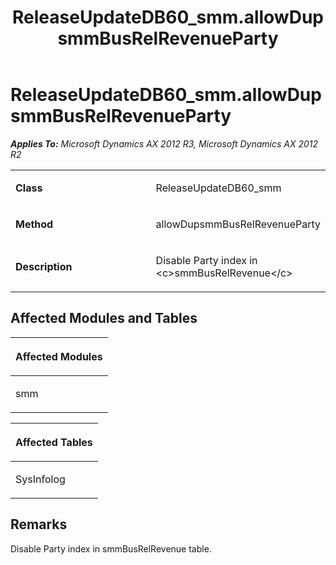 ﻿---
title: ReleaseUpdateDB60_smm.allowDupsmmBusRelRevenueParty
TOCTitle: ReleaseUpdateDB60_smm.allowDupsmmBusRelRevenueParty
ms:assetid: db7c173f-4433-a87e-e0eb-2cd01344ae8f
ms:mtpsurl: https://msdn.microsoft.com/en-us/library/JJ737193(v=AX.60)
ms:contentKeyID: 49711636
ms.date: 05/18/2015
mtps_version: v=AX.60
---

# ReleaseUpdateDB60\_smm.allowDupsmmBusRelRevenueParty 


_**Applies To:** Microsoft Dynamics AX 2012 R3, Microsoft Dynamics AX 2012 R2_

<table>
<colgroup>
<col style="width: 50%" />
<col style="width: 50%" />
</colgroup>
<tbody>
<tr class="odd">
<td><p><strong>Class</strong></p></td>
<td><p>ReleaseUpdateDB60_smm</p></td>
</tr>
<tr class="even">
<td><p><strong>Method</strong></p></td>
<td><p>allowDupsmmBusRelRevenueParty</p></td>
</tr>
<tr class="odd">
<td><p><strong>Description</strong></p></td>
<td><p>Disable Party index in &lt;c&gt;smmBusRelRevenue&lt;/c&gt;</p></td>
</tr>
</tbody>
</table>


## Affected Modules and Tables

<table>
<colgroup>
<col style="width: 100%" />
</colgroup>
<thead>
<tr class="header">
<th><p>Affected Modules</p></th>
</tr>
</thead>
<tbody>
<tr class="odd">
<td><p>smm</p></td>
</tr>
</tbody>
</table>


<table>
<colgroup>
<col style="width: 100%" />
</colgroup>
<thead>
<tr class="header">
<th><p>Affected Tables</p></th>
</tr>
</thead>
<tbody>
<tr class="odd">
<td><p>SysInfolog</p></td>
</tr>
</tbody>
</table>


## Remarks

Disable Party index in smmBusRelRevenue table.

  


